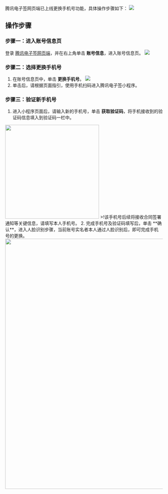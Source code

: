 腾讯电子签网页端已上线更换手机号功能，具体操作步骤如下：
![](https://qcloudimg.tencent-cloud.cn/raw/6dddf9704138067149c00c1ebdda76ac.png)

## 操作步骤
### 步骤一：进入账号信息页
登录 [腾讯电子签网页端](https://ess.tencent.cn/)，并在右上角单击 **账号信息**，进入账号信息页。
![](https://qcloudimg.tencent-cloud.cn/raw/23e65bd605ce864a4f97d76c2e5ddca9.png)

### 步骤二：选择更换手机号
1. 在账号信息页中，单击 **更换手机号**。
![](https://qcloudimg.tencent-cloud.cn/raw/e8f0611721ff4579fa6fa164ad840ea1.png)
2. 单击后，请根据页面指引，使用手机扫码进入腾讯电子签小程序。

### 步骤三：验证新手机号
1. 进入小程序页面后，请输入新的手机号，单击 **获取验证码**，将手机接收到的验证码信息填入到验证码一栏中。
<img style="width:300px; max-width: inherit;" src="https://qcloudimg.tencent-cloud.cn/raw/d767526195a0d9705c56986d547a4063.png" />
>!该手机号后续将接收合同签署通知等关键信息，请填写本人手机号。
2. 完成手机号及验证码填写后，单击 **确认**，进入人脸识别步骤，当前账号实名者本人通过人脸识别后，即可完成手机号的更换。
<img style="width:800px; max-width: inherit;" src="https://qcloudimg.tencent-cloud.cn/raw/db6623e593dc60fd21528a7e28023014.png" />
